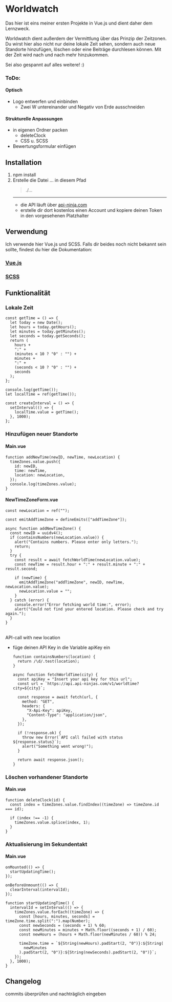 # Worldwatch

Das hier ist eins meiner ersten Projekte in Vue.js und dient daher dem Lernzweck.

Worldwatch dient außerdem der Vermittlung über das Prinzip der Zeitzonen. Du wirst hier also nicht nur deine lokale Zeit sehen, sondern auch neue Standorte hinzufügen, löschen oder eine Beiträge durchlesen können. Mit der Zeit wird nach und nach mehr hinzukommen.

Sei also gespannt auf alles weitere! :)

### ToDo:

#### Optisch

- Logo entwerfen und einbinden
  - Zwei W untereinander und Negativ von Erde ausschneiden

#### Strukturelle Anpassungen

- in eigenen Ordner packen
  - deleteClock
  - CSS u. SCSS
- Bewertungsformular einfügen

## Installation

1. npm install
2. Erstelle die Datei ... in diesem Pfad
   > ./...
   ***
   - die API läuft über [api-ninja.com](https://api-ninjas.com/api/worldtime)
   - erstelle dir dort kostenlos einen Account und kopiere deinen Token in den vorgesehenen Platzhalter

## Verwendung

Ich verwende hier Vue.js und SCSS. Falls dir beides noch nicht bekannt sein sollte, findest du hier die Dokumentation:

### [Vue.js](https://vuejs.org/guide/introduction.html)

### [SCSS](https://sass-guidelin.es/#introduction)

## Funktionalität

### Lokale Zeit

    const getTime = () => {
      let today = new Date();
      let hours = today.getHours();
      let minutes = today.getMinutes();
      let seconds = today.getSeconds();
      return (
        hours +
        ":" +
        (minutes < 10 ? "0" : "") +
        minutes +
        ":" +
        (seconds < 10 ? "0" : "") +
        seconds
      );
    };

    console.log(getTime());
    let localTime = ref(getTime());

    const createInterval = () => {
      setInterval(() => {
        localTime.value = getTime();
      }, 1000);
    };

### Hinzufügen neuer Standorte

#### Main.vue

    function addNewTime(newID, newTime, newLocation) {
      timeZones.value.push({
        id: newID,
        time: newTime,
        location: newLocation,
      });
      console.log(timeZones.value);
    }

#### NewTimeZoneForm.vue

    const newLocation = ref("");

    const emitAddTimeZone = defineEmits(["addTimeZone"]);

    async function addNewTimeZone() {
      const newID = uuidv4();
      if (containsNumbers(newLocation.value)) {
        alert("Contains numbers. Please enter only letters.");
        return;
      }
      try {
        const result = await fetchWorldTime(newLocation.value);
        const newTime = result.hour + ":" + result.minute + ":" + result.second;

        if (newTime) {
          emitAddTimeZone("addTimeZone", newID, newTime, newLocation.value);
          newLocation.value = "";
        }
      } catch (error) {
        console.error("Error fetching world time:", error);
        alert("Could not find your entered location. Please check and try again.");
      }
    }

</br>
API-call with new location </br>

- füge deinen API Key in die Variable apiKey ein

      function containsNumbers(location) {
        return /\d/.test(location);
      }

      async function fetchWorldTime(city) {
        const apiKey = "Insert your api key for this url";
        const url = `https://api.api-ninjas.com/v1/worldtime?city=${city}`;

        const response = await fetch(url, {
          method: "GET",
          headers: {
            "X-Api-Key": apiKey,
            "Content-Type": "application/json",
          },
        });

        if (!response.ok) {
          throw new Error(`API call failed with status ${response.status}`);
          alert("Something went wrong!");
        }

        return await response.json();
      }

### Löschen vorhandener Standorte

#### Main.vue

    function deleteClock(id) {
      const index = timeZones.value.findIndex((timeZone) => timeZone.id === id);

      if (index !== -1) {
        timeZones.value.splice(index, 1);
      }
    }

### Aktualisierung im Sekundentakt

#### Main.vue

    onMounted(() => {
      startUpdatingTime();
    });

    onBeforeUnmount(() => {
      clearInterval(intervalId);
    });

    function startUpdatingTime() {
      intervalId = setInterval(() => {
        timeZones.value.forEach((timeZone) => {
          const [hours, minutes, seconds] = timeZone.time.split(":").map(Number);
          const newSeconds = (seconds + 1) % 60;
          const newMinutes = minutes + Math.floor((seconds + 1) / 60);
          const newHours = (hours + Math.floor(newMinutes / 60)) % 24;

          timeZone.time = `${String(newHours).padStart(2, "0")}:${String(
            newMinutes
          ).padStart(2, "0")}:${String(newSeconds).padStart(2, "0")}`;
        });
      }, 1000);
    }

## Changelog

commits überprüfen und nachträglich eingeben
